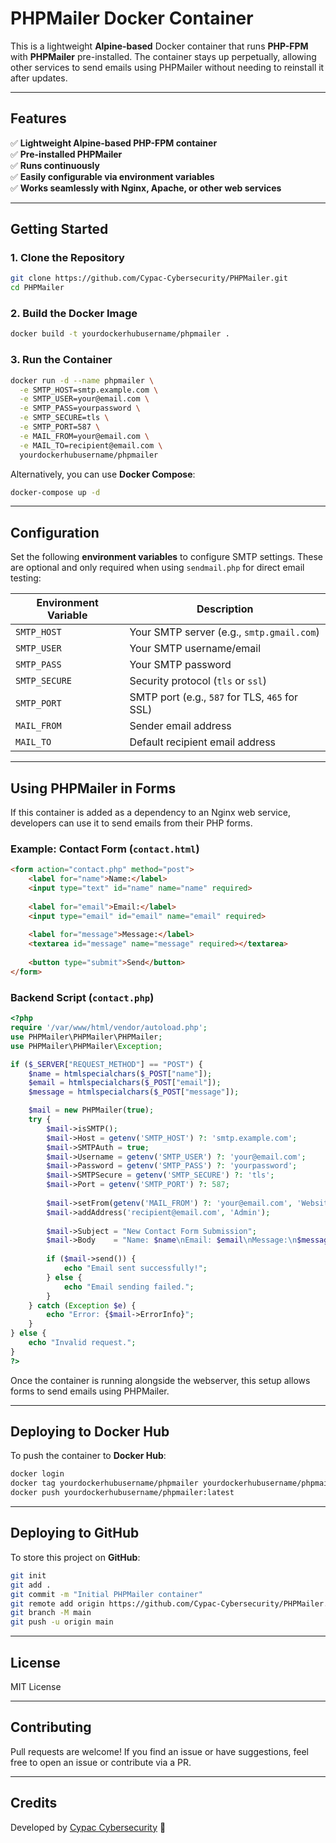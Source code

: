 # PHPMailer Docker Container

This is a lightweight **Alpine-based** Docker container that runs **PHP-FPM** with **PHPMailer** pre-installed. The container stays up perpetually, allowing other services to send emails using PHPMailer without needing to reinstall it after updates.

---

## Features

✅ **Lightweight Alpine-based PHP-FPM container**  
✅ **Pre-installed PHPMailer**  
✅ **Runs continuously**  
✅ **Easily configurable via environment variables**  
✅ **Works seamlessly with Nginx, Apache, or other web services**  

---

## Getting Started

### 1. Clone the Repository
```bash
git clone https://github.com/Cypac-Cybersecurity/PHPMailer.git
cd PHPMailer
```

### 2. Build the Docker Image
```bash
docker build -t yourdockerhubusername/phpmailer .
```

### 3. Run the Container
```bash
docker run -d --name phpmailer \
  -e SMTP_HOST=smtp.example.com \
  -e SMTP_USER=your@email.com \
  -e SMTP_PASS=yourpassword \
  -e SMTP_SECURE=tls \
  -e SMTP_PORT=587 \
  -e MAIL_FROM=your@email.com \
  -e MAIL_TO=recipient@email.com \
  yourdockerhubusername/phpmailer
```

Alternatively, you can use **Docker Compose**:
```bash
docker-compose up -d
```

---

## Configuration

Set the following **environment variables** to configure SMTP settings. These are optional and only required when using `sendmail.php` for direct email testing:

| Environment Variable | Description |
|----------------------|-------------|
| `SMTP_HOST` | Your SMTP server (e.g., `smtp.gmail.com`) |
| `SMTP_USER` | Your SMTP username/email |
| `SMTP_PASS` | Your SMTP password |
| `SMTP_SECURE` | Security protocol (`tls` or `ssl`) |
| `SMTP_PORT` | SMTP port (e.g., `587` for TLS, `465` for SSL) |
| `MAIL_FROM` | Sender email address |
| `MAIL_TO` | Default recipient email address |

---

## Using PHPMailer in Forms

If this container is added as a dependency to an Nginx web service, developers can use it to send emails from their PHP forms.

### Example: Contact Form (`contact.html`)
```html
<form action="contact.php" method="post">
    <label for="name">Name:</label>
    <input type="text" id="name" name="name" required>
    
    <label for="email">Email:</label>
    <input type="email" id="email" name="email" required>
    
    <label for="message">Message:</label>
    <textarea id="message" name="message" required></textarea>
    
    <button type="submit">Send</button>
</form>
```

### Backend Script (`contact.php`)
```php
<?php
require '/var/www/html/vendor/autoload.php';
use PHPMailer\PHPMailer\PHPMailer;
use PHPMailer\PHPMailer\Exception;

if ($_SERVER["REQUEST_METHOD"] == "POST") {
    $name = htmlspecialchars($_POST["name"]);
    $email = htmlspecialchars($_POST["email"]);
    $message = htmlspecialchars($_POST["message"]);

    $mail = new PHPMailer(true);
    try {
        $mail->isSMTP();
        $mail->Host = getenv('SMTP_HOST') ?: 'smtp.example.com';
        $mail->SMTPAuth = true;
        $mail->Username = getenv('SMTP_USER') ?: 'your@email.com';
        $mail->Password = getenv('SMTP_PASS') ?: 'yourpassword';
        $mail->SMTPSecure = getenv('SMTP_SECURE') ?: 'tls';
        $mail->Port = getenv('SMTP_PORT') ?: 587;
        
        $mail->setFrom(getenv('MAIL_FROM') ?: 'your@email.com', 'Website Contact');
        $mail->addAddress('recipient@email.com', 'Admin');
        
        $mail->Subject = "New Contact Form Submission";
        $mail->Body    = "Name: $name\nEmail: $email\nMessage:\n$message";
        
        if ($mail->send()) {
            echo "Email sent successfully!";
        } else {
            echo "Email sending failed.";
        }
    } catch (Exception $e) {
        echo "Error: {$mail->ErrorInfo}";
    }
} else {
    echo "Invalid request.";
}
?>
```

Once the container is running alongside the webserver, this setup allows forms to send emails using PHPMailer.

---

## Deploying to Docker Hub
To push the container to **Docker Hub**:
```bash
docker login
docker tag yourdockerhubusername/phpmailer yourdockerhubusername/phpmailer:latest
docker push yourdockerhubusername/phpmailer:latest
```

---

## Deploying to GitHub
To store this project on **GitHub**:
```bash
git init
git add .
git commit -m "Initial PHPMailer container"
git remote add origin https://github.com/Cypac-Cybersecurity/PHPMailer.git
git branch -M main
git push -u origin main
```

---

## License
MIT License

---

## Contributing
Pull requests are welcome! If you find an issue or have suggestions, feel free to open an issue or contribute via a PR.

---

## Credits
Developed by [Cypac Cybersecurity](https://github.com/Cypac-Cybersecurity) 🚀